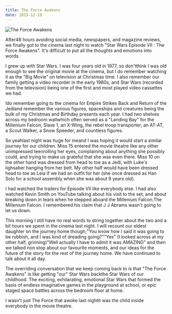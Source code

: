 ```yaml
---
title: The Force Awakens
date: 2015-12-19
---
```


![The Force Awakens](https://source.unsplash.com/FHnnjk1Yj7Y/1600x900)

After48 hours avoiding social media, newspapers, and magazine reviews, we finally got to the cinema last night to watch "Star Wars Episode VII : The Force Awakens". It's difficult to put all the thoughts and emotions into words.

I grew up with Star Wars. I was four years old in 1977, so don'tthink I was old enough to see the original movie at the cinema, but I do remember watching it as the "Big Movie" on television at Christmas time. I also remember our family getting a video recorder in the early 1980s, and Star Wars (recorded from the television) being one of the first and most played video cassettes we had.

Ido remember going to the cinema for Empire Strikes Back and Return of the Jediand remember the various figures, spaceships and creatures being the bulk of my Christmas and Birthday presents each year. I had two shelves across my bedroom wallwhich often served as a "Landing Bay" for the Millenium Falcon, Slave 1, an X-Wing, the rebel troop transporter, an AT-AT, a Scout Walker, a Snow Speeder, and countless figures.

So yeahlast night was huge for meand I was hoping it would start a similar journey for our children. Miss 15 entered the movie theatre like any other unimpressed teenrolling her eyes, complaining about anything she possibly could, and trying to make us grateful that she was even there. Miss 10 on the other hand was dressed from head to toe as a Jedi, with Luke's lighsaber hanging from her belt. My other half would have been dressed head to toe as Leia if we had an outfit for her (she once dressed as Han Solo for a school assembly when she was about 9 years old).

I had watched the trailers for Episode VII like everybody else. I had also watched Kevin Smith on YouTube talking about his visit to the set, and about breaking down in tears when he stepped aboard the Millenium Falcon.The Millenium Falcon. I remembered his claim that J J Abrams wasn't going to let us down.

This morning I still have no real words to string together about the two and a bit hours we spent in the cinema last night. I will recount our eldest daughter on the journey home though;"You know how I said it was going to be rubbish, and I was kind of dreading going?""Yes" (I looked across at my other half, grinning)"Well actually I have to admit it was AMAZING" and then we talked non stop about our favourite moments, and our ideas for the future of the story for the rest of the journey home. We have continued to talk about it all day.

The overriding conversation that we keep coming back to is that "The Force Awakens" is like getting "our" Star Wars backthe Star Wars of our childhood. The exciting, exhilarating, emotional Star Wars that formed the basis of endless imaginative games in the playground at school, or epic staged space battles across the bedroom floor at home.

I wasn't just The Force that awoke last nightit was the child inside everybody in the movie theatre.